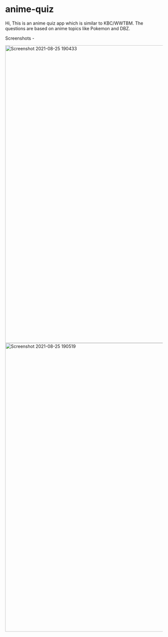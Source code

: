 # anime-quiz

Hi, This is an anime quiz app which is similar to KBC/WWTBM. The questions are based on anime topics like Pokemon and DBZ.

Screenshots - 

<img width="949" alt="Screenshot 2021-08-25 190433" src="https://user-images.githubusercontent.com/59291824/130800439-a99d55c7-7f63-43b1-956e-97cf4f97eb0e.png">

<img width="920" alt="Screenshot 2021-08-25 190519" src="https://user-images.githubusercontent.com/59291824/130800644-3b30ff52-b94f-42a7-97e5-3a8c5dc242d8.png">
